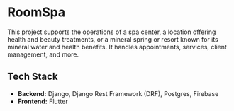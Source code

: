 # RoomSpa

This project supports the operations of a spa center, a location offering health and beauty treatments, or a mineral spring or resort known for its mineral water and health benefits. It handles appointments, services, client management, and more.

## Tech Stack

- **Backend:** Django, Django Rest Framework (DRF), Postgres, Firebase
- **Frontend:** Flutter
